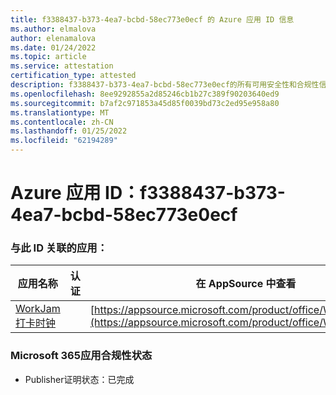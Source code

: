 ```yaml
---
title: f3388437-b373-4ea7-bcbd-58ec773e0ecf 的 Azure 应用 ID 信息
ms.author: elmalova
author: elenamalova
ms.date: 01/24/2022
ms.topic: article
ms.service: attestation
certification_type: attested
description: f3388437-b373-4ea7-bcbd-58ec773e0ecf的所有可用安全性和合规性信息。
ms.openlocfilehash: 8ee9292855a2d85246cb1b27c389f90203640ed9
ms.sourcegitcommit: b7af2c971853a45d85f0039bd73c2ed95e958a80
ms.translationtype: MT
ms.contentlocale: zh-CN
ms.lasthandoff: 01/25/2022
ms.locfileid: "62194289"
---
```

# <a name="azure-app-id-f3388437-b373-4ea7-bcbd-58ec773e0ecf"></a>Azure 应用 ID：f3388437-b373-4ea7-bcbd-58ec773e0ecf


### <a name="apps-associated-with-this-id"></a>与此 ID 关联的应用：
| **应用名称** | **认证** | **在 AppSource 中查看** |
|--------------|---------------|-----------------------|
| [WorkJam 打卡时钟](https://docs.microsoft.com/microsoft-365-app-certification/forward/WA200003620) |  | [https://appsource.microsoft.com/product/office/WA200003620](https://appsource.microsoft.com/product/office/WA200003620) |

### <a name="microsoft-365-app-compliance-status"></a>Microsoft 365应用合规性状态
- Publisher证明状态：已完成
